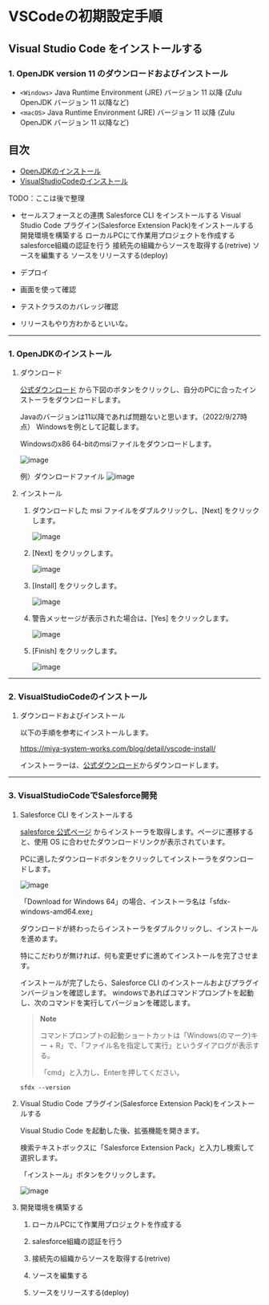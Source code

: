 # VSCodeの初期設定手順
## Visual Studio Code をインストールする

### 1. OpenJDK version 11 のダウンロードおよびインストール

- ```<Windows>```
Java Runtime Environment (JRE) バージョン 11 以降 (Zulu OpenJDK バージョン 11 以降など)
- ```<macOS>```
Java Runtime Environment (JRE) バージョン 11 以降 (Zulu OpenJDK バージョン 11 以降など) 

## 目次
- [OpenJDKのインストール](#1-openjdkのインストール)
- [VisualStudioCodeのインストール](#2-visualstudiocodeのインストール)


TODO：ここは後で整理
- セールスフォースとの連携
Salesforce CLI をインストールする
Visual Studio Code プラグイン(Salesforce Extension Pack)をインストールする
開発環境を構築する
  ローカルPCにて作業用プロジェクトを作成する
  salesforce組織の認証を行う
  接続先の組織からソースを取得する(retrive)
  ソースを編集する
  ソースをリリースする(deploy)

- デプロイ
- 画面を使って確認
- テストクラスのカバレッジ確認
- リリースもやり方わかるといいな。


---

### 1. OpenJDKのインストール

1. ダウンロード

    [公式ダウンロード](https://www.azul.com/downloads/?package=jdk) から下図のボタンをクリックし、自分のPCに合ったインストーラをダウンロードします。

    Javaのバージョンは11以降であれば問題ないと思います。（2022/9/27時点）
    Windowsを例として記載します。

    Windowsのx86 64-bitのmsiファイルをダウンロードします。
    
    ![image](https://user-images.githubusercontent.com/64938514/192466261-ca51a1ca-5944-48fb-9006-b19a2aab5325.png)

    例）ダウンロードファイル
    ![image](https://user-images.githubusercontent.com/64938514/192467950-4c16af82-9c21-4994-bc0d-3bea9196eb28.png)

1. インストール

    1. ダウンロードした msi ファイルをダブルクリックし、[Next] をクリックします。
    
        ![image](https://user-images.githubusercontent.com/42022387/187849534-0e6b8430-b1a8-40e7-a79f-d5f5168720ee.png)

    1. [Next] をクリックします。
    
        ![image](https://user-images.githubusercontent.com/42022387/187849569-2b2b9423-c7aa-4a3f-b19f-e75256e98924.png)

    1. [Install] をクリックします。
    
        ![image](https://user-images.githubusercontent.com/42022387/187849606-8f32342e-0d69-4964-9f57-3a12eb71e45c.png)

    1. 警告メッセージが表示された場合は、[Yes] をクリックします。
    
        ![image](https://user-images.githubusercontent.com/42022387/187849663-43377b4b-3f00-440f-b9c5-baf794d7e872.png)

    1. [Finish] をクリックします。

        ![image](https://user-images.githubusercontent.com/42022387/187849694-07ffcfcc-3bec-4674-80ee-096d238184c9.png)

- - -
### 2. VisualStudioCodeのインストール
1. ダウンロードおよびインストール

    以下の手順を参考にインストールします。
    
    https://miya-system-works.com/blog/detail/vscode-install/

    インストーラーは、[公式ダウンロード](https://code.visualstudio.com/)からダウンロードします。
    
    
- - -
### 3. VisualStudioCodeでSalesforce開発

1. Salesforce CLI をインストールする

    [salesforce 公式ページ](https://developer.salesforce.com/ja/tools/sfdxcli) からインストーラを取得します。ページに遷移すると、使用 OS に合わせたダウンロードリンクが表示されています。

    PCに適したダウンロードボタンをクリックしてインストーラをダウンロードします。
    
    ![image](https://user-images.githubusercontent.com/64938514/192711908-3df3dd44-94f3-45e3-ba72-b193dfa9e604.png)

    「Download for Windows 64」の場合、インストーラ名は「sfdx-windows-amd64.exe」

    ダウンロードが終わったらインストーラをダブルクリックし、インストールを進めます。

    特にこだわりが無ければ、何も変更せずに進めてインストールを完了させます。

    インストールが完了したら、Salesforce CLI のインストールおよびプラグインバージョンを確認します。
    windowsであればコマンドプロンプトを起動し、次のコマンドを実行してバージョンを確認します。
    
    > **Note**
    >
    > コマンドプロンプトの起動ショートカットは「Windows(のマーク)キー + R」で、「ファイル名を指定して実行」というダイアログが表示する。
    >
    > 「cmd」と入力し、Enterを押してください。

    ```
    sfdx --version
    ```

1. Visual Studio Code プラグイン(Salesforce Extension Pack)をインストールする

    Visual Studio Code を起動した後、拡張機能を開きます。

    検索テキストボックスに「Salesforce Extension Pack」と入力し検索して選択します。

    「インストール」ボタンをクリックします。
    
    ![image](https://user-images.githubusercontent.com/64938514/192718985-32f20cc8-2b46-4eb8-af6f-ec85f0340364.png)

1. 開発環境を構築する
    1. ローカルPCにて作業用プロジェクトを作成する

    1. salesforce組織の認証を行う
    
    1. 接続先の組織からソースを取得する(retrive)
    
    1. ソースを編集する
    
    1. ソースをリリースする(deploy)
    

